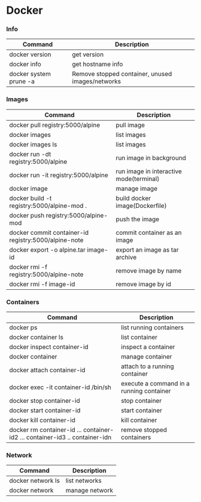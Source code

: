 # Docker


### Info

| **Command** | **Description** |
| --------------|-------------------|
|docker version|get version|
|docker info| get hostname info|
|docker system prune -a|Remove stopped container, unused images/networks|


### Images 

| **Command** | **Description** |
| --------------|-------------------|
|docker pull registry:5000/alpine | pull image|
|docker images| list images|
|docker images ls| list images|
|docker run -dt registry:5000/alpine  |run image in background|
|docker run -it registry:5000/alpine| run image in interactive mode(terminal)|
|docker image| manage image|
|docker build -t registry:5000/alpine-mod .|build docker image(Dockerfile)|
|docker push registry:5000/alpine-mod|push the image|
|docker commit container-id registry:5000/alpine-note |commit container as an image|
|docker export -o alpine.tar image-id |export an image as tar archive|
|docker rmi -f registry:5000/alpine-note|remove image by name|
|docker rmi -f image-id| remove image by id|

### Containers

| **Command** | **Description** |
| --------------|-------------------|
|docker ps| list running containers|
|docker container ls| list container|
|docker inspect container-id| inspect a container |
|docker container| manage container|
|docker attach container-id| attach to a running container|
|docker exec -it container-id /bin/sh|execute a command in a running container|
|docker stop container-id |stop container|
|docker start container-id| start container|
|docker kill container-id| kill container |
|docker rm container-id ... container-id2 ... container-id3 .. container-idn|remove stopped containers|


### Network

| **Command** | **Description** |
| --------------|-------------------|
|docker network ls| list networks|
|docker network | manage network|

